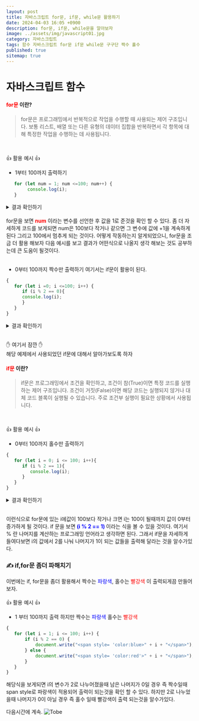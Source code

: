 ```yaml
---
layout: post
title: 자바스크립트 for문, if문, while문 활용하기
date: 2024-04-03 16:05 +0900
description: for문, if문, while문을 알아보자
image: ../assets/img/javascript01.jpg
category: 자바스크립트
tags: 함수 자바스크립트 for문 if문 while문 구구단 짝수 홀수
published: true
sitemap: true
---
```


# 자바스크립트 함수
#### <span style = "color: red" >for문</span> 이란?
> for문은 프로그래밍에서 반복적으로 작업을 수행할 때 사용되는 제어 구조입니다. 보통 리스트, 배열 또는 다른 유형의 데이터 집합을 반복하면서 각 항목에 대해 특정한 작업을 수행하는 데 사용됩니다. 

<br>

👍 활용 예시 👍 <br>

- 1부터 100까지 출력하기 

````javascript
   for (let num = 1; num <=100; num++) {
        console.log(i);
   }
````
<div class="result">
<details>
   <summary>결과 확인하기</summary>
   <div>
         <b> 1~100 </b>
   </div>
</details>
</div>

<br>
for문을 보면 <span style = "color :red "><b>num</b> </span> 이라는 변수를 선언한 후 값을 1로 준것을 확인 할 수 있다. 좀 더 자세하게 코드를 보게되면 num은 100보다 작거나 같으면 그 변수에 값에 +1을 계속하게 된다 그리고 100에서 멈추게 되는 것이다.
어떻게 작동하는지 알게되었으니, for문을 조금 더 활용 해보자 다음 예시를 보고 결과가 어떤식으로 나올지 생각 해보는 것도 공부하는데 큰 도움이 될것이다.
<br><br>

- 0부터 100까지 짝수만 출력하기 여기서는 if문이 활용이 된다.

```javascript
{
   for (let i =0; i <=100; i++) {
      if (i % 2 == 0){
      console.log(i);
      }
   }
}
```
<div class="result">
<details>
   <summary>결과 확인하기</summary>
   <div>
         <b> 짝수 </b>
   </div>
</details>
</div>
<br>

✋ 여기서 잠깐 ✋ <br>
해당 예제에서 사용되었던 if문에 대해서 알아가보도록 하자

#### <span style = "color : red"> if문 </span> 이란?
> if문은 프로그래밍에서 조건을 확인하고, 조건이 참(True)이면 특정 코드를 실행하는 제어 구조입니다. 조건이 거짓(False)이면 해당 코드는 실행되지 않거나 대체 코드 블록이 실행될 수 있습니다. 주로 조건부 실행이 필요한 상황에서 사용됩니다. 

<br>

👍 활용 예시 👍

- 0부터 100까지 홀수만 출력하기

```javascript
{
   for (let i = 0; i <= 100; i++){
      if (i % 2 == 1){
         console.log(i);
      }
   }
}
```
<div class="result">
<details>
   <summary>결과 확인하기</summary>
   <div>
         <b> 홀수 </b>
   </div>
</details>
</div>
<br>

이런식으로 for문에 있는 i에값이 100보다 작거나 크면 i는 100이 될때까지 값이 0부터 증가하게 될 것이다. 
if 문을 보면 <span style = "color : blue"><b> (i % 2 == 1) </b></span>이라는 식을 볼 수 있을 것이다.
여기서 % 란 나머지를 계산하는 프로그래밍 언어라고 생각하면 된다. 그래서 if문을 자세하게 들여다보면 i의 값에서 2를 나눠 나머지가 1이 되는 값들을 출력해 달라는 것을 알수가있다.
<br>

### ✍️ if,for문 좀더 파해치기

이번에는 if, for문을 좀더 활용해서 짝수는 <span style = "color:blue">파랑색</span>, 홀수는  <span style = "color: red">빨강색 </span> 이 출력되게끔 만들어보자.
<br><br>
👍 활용 예시 👍

- 1 부터 100까지 출력 하지만 짝수는 <span style = "color:blue"> 파랑색 </span> 홀수는 <span style = "color: red"> 빨강색 </span> 

```javascript
{
   for (let i = 1; i <= 100; i++) {
       if (i % 2 == 0) {
           document.write("<span style= 'color:blue>" + i + "</span>");
       } else {
           document.write("<span style= 'color:red'>" + i + "</span>");
       }
   }
}
```

해당식을 보게되면 i의 변수가 2로 나누어졌을때 남은 나머지가 0일 경우 즉 짝수일때 span style로 파랑색이 적용되어 출력이 되는것을 확인 할 수 있다. 하지만 2로 나누었을때 나머지가 0이 아닐 경우 즉 홀수 일때 빨강색이 출력 되는것을 알수가있다. 

다음시간에 계속.
![Tobe](https://github.com/nicejmp1/nicejmp1.github.io/assets/163364733/35a40f18-d9ba-42a0-bda6-a60b263edc2a)

